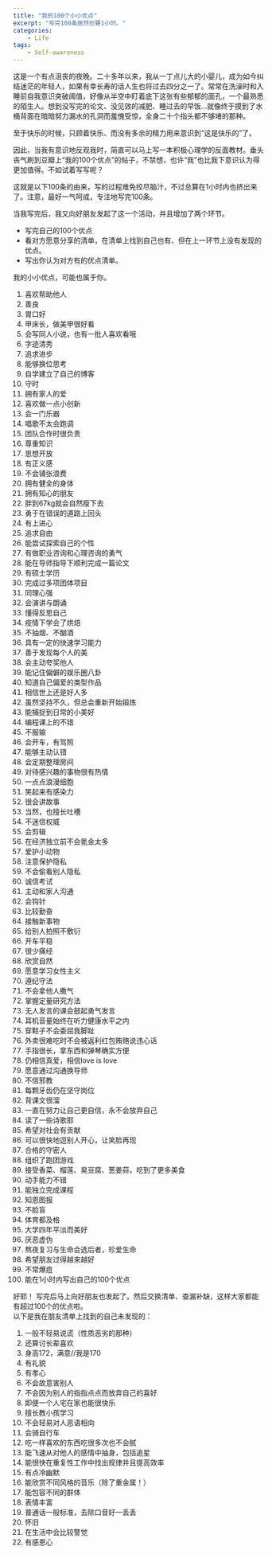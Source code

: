 ```yaml
---
title: "我的100个小小优点"
excerpt: "写完100条居然也要1小时。"
categories:
    - Life
tags:
    - Self-awareness
---
```

这是一个有点沮丧的夜晚。二十多年以来，我从一丁点儿大的小婴儿，成为如今纠结迷茫的年轻人，如果有幸长寿的话人生也将过去四分之一了。常常在洗澡时和入睡前自我意识突破阈值，好像从半空中盯着底下这张有些郁郁的面孔，一个最熟悉的陌生人。想到没写完的论文、没见效的减肥、睡过去的早饭...就像终于摸到了水桶背面在暗暗努力漏水的孔洞而羞愧受惊，全身二十个指头都不够堵的那种。  
  
至于快乐的时候，只顾着快乐、而没有多余的精力用来意识到“这是快乐的”了。  
  
因此，当我有意识地反观我时，简直可以马上写一本积极心理学的反面教材。垂头丧气刷到豆瓣上“我的100个优点”的帖子，不禁想，也许“我”也比我下意识认为得更加值得。不如试着写写呢？  
  
这就是以下100条的由来，写的过程难免绞尽脑汁，不过总算在1小时内也挤出来了。注意，最好一气呵成，专注地写完100条。 

当我写完后，我又向好朋友发起了这一个活动，并且增加了两个环节。
* 写完自己的100个优点
* 看对方愿意分享的清单，在清单上找到自己也有、但在上一环节上没有发现的优点。
* 写出你认为对方有的优点清单。
  
我的小小优点，可能也属于你。  
1. 喜欢帮助他人
2. 善良
3. 胃口好
4. 甲床长，做美甲很好看
5. 会写同人小说，也有一批人喜欢看哦
6. 字迹清秀
7. 追求进步
8. 能够换位思考
9. 自学建立了自己的博客
10. 守时
11. 拥有家人的爱
12. 喜欢做一点小创新
13. 会一门乐器
14. 唱歌不太会跑调
15. 团队合作时很负责
16. 尊重知识
17. 思想开放
18. 有正义感
19. 不会铺张浪费
20. 拥有健全的身体
21. 拥有知心的朋友
22. 胖到67kg就会自然瘦下去
23. 勇于在错误的道路上回头
24. 有上进心
25. 追求自由
26. 能尝试探索自己的个性
27. 有做职业咨询和心理咨询的勇气
28. 能在导师指导下顺利完成一篇论文
29. 有硕士学历
30. 完成过多项团体项目
31. 同理心强
32. 会演讲与朗诵
33. 懂得反思自己
34. 疫情下学会了烘焙
35. 不抽烟、不酗酒
36. 具有一定的快速学习能力
37. 善于发现每个人的美
38. 会主动夸奖他人
39. 能记住偏僻的娱乐圈八卦
40. 知道自己偏爱的类型作品
41. 相信世上还是好人多
42. 虽然坚持不久，但总会重新开始锻炼
43. 能捕捉到日常的小美好
44. 编程课上的不错
45. 不服输
46. 会开车，有驾照
47. 能够主动认错
48. 会定期整理房间
49. 对待感兴趣的事物很有热情
50. 一点点浪漫细胞
51. 笑起来有感染力
52. 很会讲故事
53. 当然，也擅长吐槽
54. 不迷信权威
55. 会剪辑
56. 在经济独立前不会氪金太多
57. 爱护小动物
58. 注意保护隐私
59. 不会偷看别人隐私
60. 诚信考试
61. 主动和家人沟通
62. 会钩针
63. 比较勤奋
64. 接触新事物
65. 给别人拍照不敷衍
66. 开车平稳
67. 很少痛经
68. 欣赏自然
69. 愿意学习女性主义
70. 遵纪守法
71. 不会拿他人撒气
72. 掌握定量研究方法
73. 无人发言的课会鼓起勇气发言
74. 耳机音量始终在听力健康水平之内
75. 穿鞋子不会委屈我脚趾
76. 外卖很难吃时不会被返利红包贿赂说违心话
77. 手指很长，拿东西和弹琴确实方便
78. 仍相信真爱，相信love is love
79. 愿意通过沟通换导师
80. 不信邪教
81. 每颗牙齿仍在坚守岗位
82. 背课文很溜
83. 一直在努力让自己更自信，永不会放弃自己
84. 读了一些诗歌耶
85. 希望对社会有贡献
86. 可以很快地逗别人开心，让笑脸再现
87. 合格的守密人
88. 组织了跑团游戏
89. 接受香菜、榴莲、臭豆腐、葱姜蒜，吃到了更多美食
90. 动手能力不错
91. 能独立完成课程
92. 知恩图报
93. 不脸盲
94. 体育都及格
95. 大学四年平淡而美好
96. 厌恶虚伪
97. 熬夜复习与生命会选后者，珍爱生命
98. 希望朋友过得越来越好
99. 不常爆痘
100. 能在1小时内写出自己的100个优点

好耶！
写完后马上向好朋友也发起了。然后交换清单、查漏补缺，这样大家都能有超过100个的优点啦。  
以下是我在朋友清单上找到的自己未发现的：
1.   一般不轻易说谎（性质恶劣的那种）
2.   还算讨长辈喜欢
3.   身高172，满意//我是170
4.   有礼貌
5.   有孝心
6.   不会故意害别人
7.   不会因为别人的指指点点而放弃自己的喜好
8.   即便一个人宅在家也能很快乐
9.   擅长教小孩学习
10.  不会轻易对人恶语相向
11.  会骑自行车
12.  吃一样喜欢的东西吃很多次也不会腻
13.  能飞速从对他人的感情中抽身，包括追星
14.  能很快在重复性工作中找出规律并且提高效率
15.  有点冷幽默
16.  能欣赏不同风格的音乐（除了重金属！）
17.  能包容不同的群体
18.  表情丰富
19.  普通话一般标准，去除口音好一丢丢
20.  怀旧
21.  在生活中会比较警觉
22.  有感恩心
